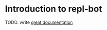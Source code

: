 # Introduction to repl-bot

TODO: write [great documentation](http://jacobian.org/writing/what-to-write/)
